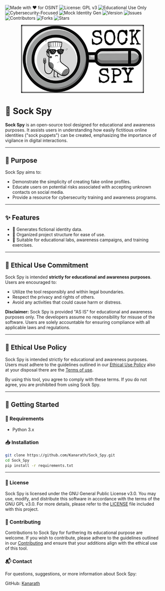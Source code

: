 ![Made with ❤️ for OSINT](https://img.shields.io/badge/Made%20with-%E2%9D%A4%EF%B8%8F%20for%20OSINT-blue)
![License: GPL v3](https://img.shields.io/badge/License-GPLv3-blue.svg)
![Educational Use Only](https://img.shields.io/badge/Educational--Only-important)
![Cybersecurity-Focused](https://img.shields.io/badge/Cybersecurity-Focused-green)
![Mock Identity Gen](https://img.shields.io/badge/Function-Mock%20ID%20Gen-yellow)
![Version](https://img.shields.io/github/v/release/<YOUR_GITHUB_USER>/<YOUR_REPO_NAME>?display_name=tag&label=Version)
![Issues](https://img.shields.io/github/issues/<YOUR_GITHUB_USER>/<YOUR_REPO_NAME>)
![Contributors](https://img.shields.io/github/contributors/<YOUR_GITHUB_USER>/<YOUR_REPO_NAME>)
![Forks](https://img.shields.io/github/forks/<YOUR_GITHUB_USER>/<YOUR_REPO_NAME>?style=social)
![Stars](https://img.shields.io/github/stars/<YOUR_GITHUB_USER>/<YOUR_REPO_NAME>?style=social)


<p align="center">
  <img src="./data/logo_sock_spy1.png" alt="Sock Spy Logo" width="400">
</p>

# 🧦 Sock Spy

**Sock Spy** is an open-source tool designed for educational and awareness purposes. It assists users in understanding how easily fictitious online identities ("sock puppets") can be created, emphasizing the importance of vigilance in digital interactions.

---

## 🧠 Purpose

Sock Spy aims to:

- Demonstrate the simplicity of creating fake online profiles.
- Educate users on potential risks associated with accepting unknown contacts on social media.
- Provide a resource for cybersecurity training and awareness programs.

---

## ✨ Features

- 🔐 Generates fictional identity data.
- 📁 Organized project structure for ease of use.
- 🧪 Suitable for educational labs, awareness campaigns, and training exercises.

---

## 🧭 Ethical Use Commitment

Sock Spy is intended **strictly for educational and awareness purposes**. Users are encouraged to:

- Utilize the tool responsibly and within legal boundaries.
- Respect the privacy and rights of others.
- Avoid any activities that could cause harm or distress.

**Disclaimer:** Sock Spy is provided "AS IS" for educational and awareness purposes only. The developers assume no responsibility for misuse of the software. Users are solely accountable for ensuring compliance with all applicable laws and regulations.

---

## 🧭 Ethical Use Policy

Sock Spy is intended strictly for educational and awareness purposes. Users must adhere to the guidelines outlined in our [Ethical Use Policy](ethical_use_policy.txt) also at your disposal there are the [Terms of use](terms_of_use.txt).

By using this tool, you agree to comply with these terms. If you do not agree, you are prohibited from using Sock Spy.

---

## 🚀 Getting Started

### 🔧 Requirements

- Python 3.x

### 📥 Installation

```bash
git clone https://github.com/Kanarath/Sock_Spy.git
cd Sock_Spy
pip install -r requirements.txt


```

---

### 📄 License
Sock Spy is licensed under the GNU General Public License v3.0. You may use, modify, and distribute this software in accordance with the terms of the GNU GPL v3.0. For more details, please refer to the [LICENSE](license.md) file included with this project.

### 🤝 Contributing
Contributions to Sock Spy for furthering its educational purpose are welcome. If you wish to contribute, please adhere to the guidelines outlined in our [Contributing](contributing.md) and ensure that your additions align with the ethical use of this tool.

### 📬 Contact
For questions, suggestions, or more information about Sock Spy:

GitHub: [Kanarath](https://github.com/Kanarath)